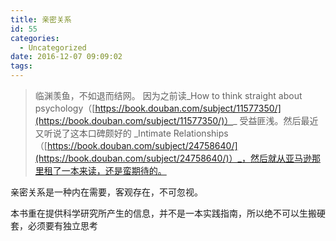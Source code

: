 ```yaml
---
title: 亲密关系
id: 55
categories:
  - Uncategorized
date: 2016-12-07 09:09:02
tags:
---
```


> 临渊羡鱼，不如退而结网。
因为之前读_How to think straight about psychology（[https://book.douban.com/subject/11577350/](https://book.douban.com/subject/11577350/)）_ 受益匪浅。然后最近又听说了这本口碑颇好的 _Intimate Relationships（[https://book.douban.com/subject/24758640/](https://book.douban.com/subject/24758640/)）_，然后就从亚马逊那里租了一本来读，还是蛮期待的。

<!--more-->

亲密关系是一种内在需要，客观存在，不可忽视。

本书重在提供科学研究所产生的信息，并不是一本实践指南，所以绝不可以生搬硬套，必须要有独立思考

&nbsp;